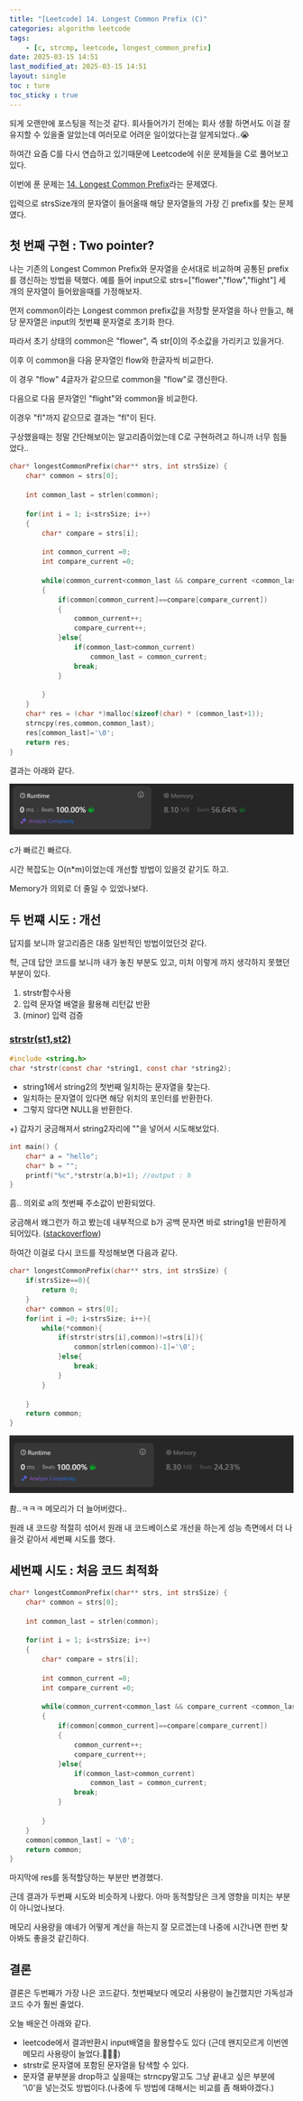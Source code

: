 ```yaml
---
title: "[Leetcode] 14. Longest Common Prefix (C)"
categories: algorithm leetcode
tags: 
    - [c, strcmp, leetcode, longest_common_prefix]
date: 2025-03-15 14:51
last_modified_at: 2025-03-15 14:51
layout: single
toc : ture
toc_sticky : true
---
```


되게 오랜만에 포스팅을 적는것 같다.
회사들어가기 전에는 회사 생활 하면서도 이걸 잘 유지할 수 있을줄 알았는데 여러모로 어려운 일이었다는걸 알게되었다..😭

하여간 요즘 C를 다시 연습하고 있기때문에 Leetcode에 쉬운 문제들을 C로 풀어보고 있다.

이번에 푼 문제는 [14. Longest Common Prefix](https://leetcode.com/problems/longest-common-prefix/)라는 문제였다.

입력으로 strsSize개의 문자열이 들어올때 해당 문자열들의 가장 긴 prefix를 찾는 문제였다.

## 첫 번째 구현 : Two pointer?

나는 기존의 Longest Common Prefix와 문자열을 순서대로 비교하며 공통된 prefix를 갱신하는 방법을 택했다.
예를 들어 input으로 strs=["flower","flow","flight"] 세 개의 문자열이 들어왔을때를 가정해보자.

먼저 common이라는 Longest common prefix값을 저장할 문자열을 하나 만들고, 해당 문자열은 input의 첫번쨰 문자열로 초기화 한다.

따라서 초기 상태의 common은 "flower", 즉 str[0]의 주소값을 가리키고 있을거다.

이후 이 common을 다음 문자열인 flow와 한글자씩 비교한다.

이 경우 "flow" 4글자가 같으므로 common을 "flow"로 갱신한다.

다음으로 다음 문자열인 "flight"와 common을 비교한다.

이경우 "fl"까지 같으므로 결과는 "fl"이 된다.

구상했을때는 정말 간단해보이는 알고리즘이었는데 C로 구현하려고 하니까 너무 힘들었다..

```c
char* longestCommonPrefix(char** strs, int strsSize) {
    char* common = strs[0];

    int common_last = strlen(common);

    for(int i = 1; i<strsSize; i++)
    {
        char* compare = strs[i];

        int common_current =0;
        int compare_current =0;

        while(common_current<common_last && compare_current <common_last)
        {
            if(common[common_current]==compare[compare_current])
            {
                common_current++;
                compare_current++;
            }else{
                if(common_last>common_current)
                    common_last = common_current;
                break;
            }

        }  
    }
    char* res = (char *)malloc(sizeof(char) * (common_last+1));
    strncpy(res,common,common_last);
    res[common_last]='\0';
    return res;
}
```

결과는 아래와 같다.

![](/assets/image/2025-03-15-13-43-45.png)

c가 빠르긴 빠르다.

시간 복잡도는 O(n*m)이었는데 개선할 방법이 있을것 같기도 하고.

Memory가 의외로 더 줄일 수 있었나보다. 

## 두 번쨰 시도 : 개선

답지를 보니까 알고리즘은 대충 일반적인 방법이었던것 같다.

헉, 근데 답안 코드를 보니까 내가 놓친 부분도 있고, 미처 이렇게 까지 생각하지 못했던 부분이 있다.

1. strstr함수사용
2. 입력 문자열 배열을 활용해 리턴값 반환
3. (minor) 입력 검증


### [strstr(st1,st2)](https://www.ibm.com/docs/ko/i/7.3?topic=functions-strstr-locate-substring)

```c
#include <string.h>
char *strstr(const char *string1, const char *string2);
```

- string1에서 string2의 첫번째 일치하는 문자열을 찾는다.
- 일치하는 문자열이 있다면 해당 위치의 포인터를 반환한다.
- 그렇지 않다면 NULL을 반환한다.


+) 갑자기 궁금해져서 string2자리에 ""을 넣어서 시도해보았다.

```c
int main() {
    char* a = "hello";
    char* b = "";
    printf("%c",*strstr(a,b)+1); //output : h
}
```

흠.. 의외로 a의 첫번째 주소값이 반환되었다.

궁금해서 왜그런가 하고 봤는데 내부적으로 b가 공백 문자면 바로 string1을 반환하게 되어있다.
([stackoverflow](https://stackoverflow.com/questions/49131175/recreate-the-strstr-function))


하여간 이걸로 다시 코드를 작성해보면 다음과 같다.

```c
char* longestCommonPrefix(char** strs, int strsSize) {
    if(strsSize==0){
        return 0;
    }
    char* common = strs[0];
    for(int i =0; i<strsSize; i++){
        while(*common){
            if(strstr(strs[i],common)!=strs[i]){
                common[strlen(common)-1]='\0';
            }else{
                break;
            }
        }
        
    }
    return common;
}

```

![](/assets/image/2025-03-15-14-30-39.png)

촴..ㅋㅋㅋ
메모리가 더 늘어버렸다..

원래 내 코드랑 적절히 섞어서 원래 내 코드베이스로 개선을 하는게 성능 측면에서 더 나을것 같아서 세번째 시도를 했다.

## 세번째 시도 : 처음 코드 최적화

```c
char* longestCommonPrefix(char** strs, int strsSize) {
    char* common = strs[0];

    int common_last = strlen(common);

    for(int i = 1; i<strsSize; i++)
    {
        char* compare = strs[i];

        int common_current =0;
        int compare_current =0;

        while(common_current<common_last && compare_current <common_last)
        {
            if(common[common_current]==compare[compare_current])
            {
                common_current++;
                compare_current++;
            }else{
                if(common_last>common_current)
                    common_last = common_current;
                break;
            }

        }  
    }
    common[common_last] = '\0';
    return common;
}
```

마지막에 res를 동적할당하는 부분만 변경했다.

근데 결과가 두번째 시도와 비슷하게 나왔다. 아마 동적할당은 크게 영향을 미치는 부분이 아니었나보다.

메모리 사용량을 얘네가 어떻게 계산을 하는지 잘 모르겠는데 나중에 시간나면 한번 찾아봐도 좋을것 같긴하다.

## 결론

결론은 두번째가 가장 나은 코드같다.
첫번째보다 메모리 사용량이 늘긴했지만 가독성과 코드 수가 훨씬 줄었다.

오늘 배운건 아래와 같다.

- leetcode에서 결과반환시 input배열을 활용할수도 있다 (근데 왠지모르게 이번엔 메모리 사용량이 늘었다.🤔🤔🤔)
- strstr로 문자열에 포함된 문자열을 탐색할 수 있다.
- 문자열 끝부분을 drop하고 싶을때는 strncpy말고도 그냥 끝내고 싶은 부분에 '\0'을 넣는것도 방법이다.(나중에 두 방법에 대해서는 비교를 좀 해봐야겠다.)

